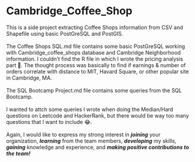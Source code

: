 # Cambridge_Coffee_Shop
This is a side project extracting Coffee Shops information from CSV and Shapefile using basic PostGreSQL and PostGIS.\
\
The Coffee Shops SQL.md file contains some basic PostGreSQL working with Cambridge_coffee_shops database and Cambridge Neighborhood information. I couldn't find the R file in which I wrote the pricing analysis part :slightly_frowning_face:. The thought process was basically to find if earnings & number of orders correlate with distance to MIT, Havard Square, or other popular site in Cambridge, MA.\
\
The SQL Bootcamp Project.md file contains some queries from the SQL Bootcamp.\
\
I wanted to attch some queries I wrote when doing the Median/Hard questions on Leetcode and HackerRank, but there would be way too many questions that I want to include :joy:.\
\
Again, I would like to express my strong interest in _**joining**_ your organization, _**learning**_ from the team members, _**developing**_ my skills, _**gaining**_ knowledge and experience, and _**making positive contributions to the team!**_
